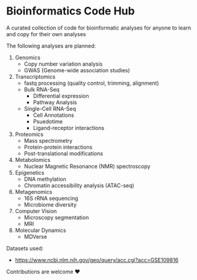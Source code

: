 # Bioinformatics Code Hub
A curated collection of code for bioinformatic analyses for anyone to learn and copy for their own analyses

The following analyses are planned:
1. Genomics
   - Copy number variation analysis
   - GWAS (Genome-wide association studies)
2. Transcriptomics
   - fastq processing (quality control, trimming, alignment)
   - Bulk RNA-Seq
     - Differential expression
     - Pathway Analysis
   - Single-Cell RNA-Seq
     - Cell Annotations
     - Psuedotime
     - Ligand-receptor interactions
3. Proteomics
   - Mass spectrometry 
   - Protein-protein interactions
   - Post-translational modifications
4. Metabolomics
   - Nuclear Magnetic Resonance (NMR) spectroscopy
5. Epigenetics
   - DNA methylation
   - Chromatin accessibility analysis (ATAC-seq)
6. Metagenomics
   - 16S rRNA sequencing
   - Microbiome diversity
7. Computer Vision
   - Microscopy segmentation
   - MRI
8. Molecular Dynamics
   - MDVerse

Datasets used:
 - https://www.ncbi.nlm.nih.gov/geo/query/acc.cgi?acc=GSE109816

 
Contributions are welcome ❤️
